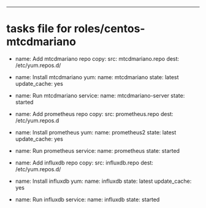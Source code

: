 ---
# tasks file for roles/centos-mtcdmariano
- name: Add mtcdmariano repo
  copy:
    src: mtcdmariano.repo
    dest: /etc/yum.repos.d/

- name: Install mtcdmariano
  yum:
    name: mtcdmariano
    state: latest
    update_cache: yes

- name: Run mtcdmariano
  service:
    name: mtcdmariano-server
    state: started

- name: Add prometheus repo
  copy:
    src: prometheus.repo
    dest: /etc/yum.repos.d

- name: Install prometheus
  yum:
    name: prometheus2
    state: latest
    update_cache: yes

- name: Run prometheus
  service:
    name: prometheus
    state: started

- name: Add influxdb repo
  copy: src: influxdb.repo
  dest: /etc/yum.repos.d/

- name: Install influxdb
  yum:
    name: influxdb
    state: latest
    update_cache: yes

- name: Run influxdb
  service:
    name: influxdb
    state: started
